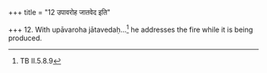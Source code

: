+++
title = "12 उपावरोह जातवेद इति"

+++
12. With upāvaroha jātavedaḥ...[^1] he addresses the fire while it is being produced.  


[^1]: TB II.5.8.9
